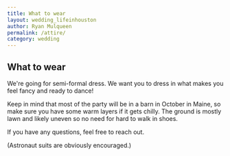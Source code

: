 ```yaml
---
title: What to wear
layout: wedding_lifeinhouston
author: Ryan Mulqueen
permalink: /attire/
category: wedding
---
```


## What to wear

We're going for semi-formal dress. 
We want you to dress in what makes you feel fancy and ready to dance!


Keep in mind that most of the party will be in a barn in October in Maine, so make sure you have some warm layers if it gets chilly.
The ground is mostly lawn and likely uneven so no need for hard to walk in shoes. 

If you have any questions, feel free to reach out.

(Astronaut suits are obviously encouraged.)